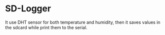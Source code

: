 # SD-Logger
It use DHT sensor for both temperature and humidity, then it saves values in the sdcard while print them to the serial.
